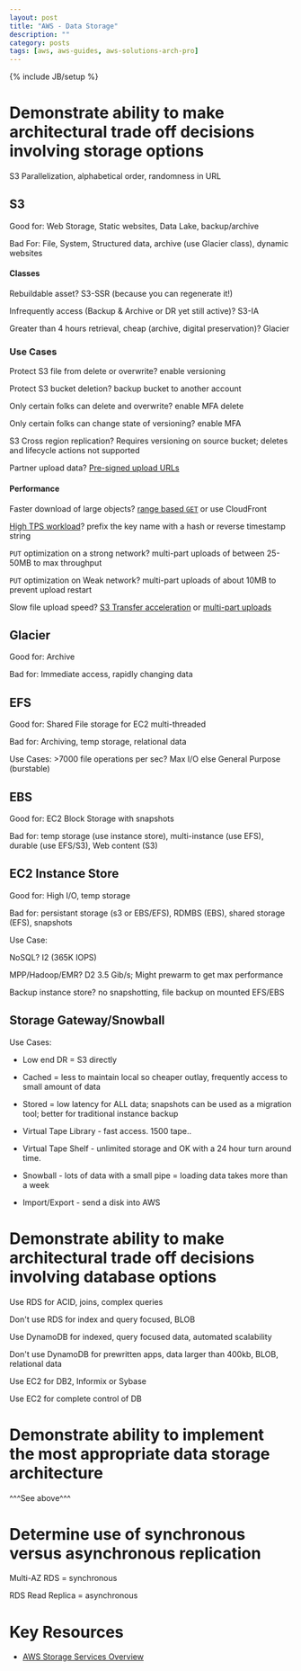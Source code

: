 ```yaml
---
layout: post
title: "AWS - Data Storage"
description: ""
category: posts
tags: [aws, aws-guides, aws-solutions-arch-pro]
---
```

{% include JB/setup %}

# Demonstrate ability to make architectural trade off decisions involving storage options

S3 Parallelization, alphabetical order, randomness in URL

## S3

Good for: Web Storage, Static websites, Data Lake, backup/archive

Bad For: File, System, Structured data, archive (use Glacier class), dynamic websites

#### Classes

Rebuildable asset? S3-SSR (because you can regenerate it!)

Infrequently access (Backup & Archive or DR yet still active)? S3-IA

Greater than 4 hours retrieval, cheap (archive, digital preservation)? Glacier

### Use Cases

Protect S3 file from delete or overwrite? enable versioning

Protect S3 bucket deletion? backup bucket to another account

Only certain folks can delete and overwrite? enable MFA delete

Only certain folks can change state of versioning? enable MFA

S3 Cross region replication? Requires versioning on source bucket; deletes and lifecycle actions not supported

Partner upload data? [Pre-signed upload URLs](http://docs.aws.amazon.com/AmazonS3/latest/dev/PresignedUrlUploadObject.html)

#### Performance

Faster download of large objects? [range based `GET`](http://docs.aws.amazon.com/AmazonS3/latest/API/RESTObjectGET.html) or use CloudFront

[High TPS workload](http://docs.aws.amazon.com/AmazonS3/latest/dev/request-rate-perf-considerations.html#get-workload-considerations)? prefix the key name with a hash or reverse timestamp string

`PUT` optimization on a strong network? multi-part uploads of between 25-50MB to max throughput

`PUT` optimization on Weak network? multi-part uploads of about 10MB to prevent upload restart

Slow file upload speed? [S3 Transfer acceleration](http://docs.aws.amazon.com/AmazonS3/latest/dev/transfer-acceleration.html) or [multi-part uploads](http://docs.aws.amazon.com/AmazonS3/latest/dev/mpuoverview.html)

## Glacier

Good for: Archive

Bad for: Immediate access, rapidly changing data

## EFS

Good for: Shared File storage for EC2 multi-threaded

Bad for: Archiving, temp storage, relational data

Use Cases: >7000 file operations per sec? Max I/O else General Purpose (burstable)

## EBS

Good for: EC2 Block Storage with snapshots

Bad for: temp storage (use instance store), multi-instance (use EFS), durable (use EFS/S3), Web content (S3)

## EC2 Instance Store

Good for: High I/O, temp storage

Bad for: persistant storage (s3 or EBS/EFS), RDMBS (EBS), shared storage (EFS), snapshots

Use Case: 

NoSQL? I2 (365K IOPS)

MPP/Hadoop/EMR? D2 3.5 Gib/s; Might prewarm to get max performance

Backup instance store? no snapshotting, file backup on mounted EFS/EBS 

## Storage Gateway/Snowball

Use Cases:

- Low end DR = S3 directly

- Cached = less to maintain local so cheaper outlay, frequently access to small amount of data

- Stored = low latency for ALL data; snapshots can be used as a migration tool; better for traditional instance backup

- Virtual Tape Library - fast access. 1500 tape..

- Virtual Tape Shelf - unlimited storage and OK with a 24 hour turn around time.

- Snowball - lots of data with a small pipe = loading data takes more than a week

- Import/Export - send a disk into AWS

# Demonstrate ability to make architectural trade off decisions involving database options

Use RDS for ACID, joins, complex queries

Don't use RDS for index and query focused, BLOB

Use DynamoDB for indexed, query focused data, automated scalability

Don't use DynamoDB for prewritten apps, data larger than 400kb, BLOB, relational data

Use EC2 for DB2, Informix or Sybase

Use EC2 for complete control of DB

# Demonstrate ability to implement the most appropriate data storage architecture

^^^See above^^^

# Determine use of synchronous versus asynchronous replication

Multi-AZ RDS = synchronous

RDS Read Replica = asynchronous

# Key Resources

- [AWS Storage Services Overview](https://d0.awsstatic.com/whitepapers/Storage/AWS%20Storage%20Services%20Whitepaper-v9.pdf)